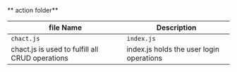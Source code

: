 ** action folder**

|file Name|Description|
|---|---|
|`chact.js`|`index.js`|
|chact.js is used to fulfill all CRUD operations|index.js holds the user login operations|
